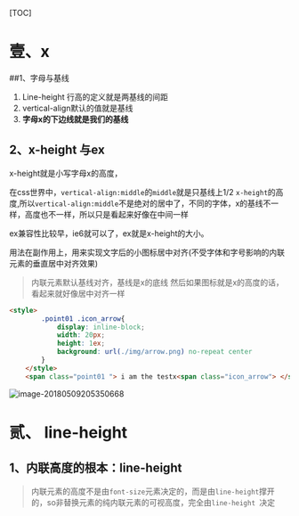 [TOC]

# 壹、x

##1、字母与基线

1. Line-height 行高的定义就是两基线的间距
2. vertical-align默认的值就是基线
3. **字母x的下边线就是我们的基线**

## 2、x-height 与ex

x-height就是小写字母x的高度，

在css世界中，`vertical-align:middle`的`middle`就是只基线上1/2 `x-height`的高度,所以`vertical-align:middle`不是绝对的居中了，不同的字体，x的基线不一样，高度也不一样，所以只是看起来好像在中间一样

ex兼容性比较早，ie6就可以了，ex就是x-height的大小。

用法在副作用上，用来实现文字后的小图标居中对齐(不受字体和字号影响的内联元素的垂直居中对齐效果)

> 内联元素默认基线对齐，基线是x的底线 然后如果图标就是x的高度的话，看起来就好像居中对齐一样



```html
<style>
        .point01 .icon_arrow{
            display: inline-block;
            width: 20px;
            height: 1ex;
            background: url(./img/arrow.png) no-repeat center
        }
    </style>
    <span class="point01 "> i am the testx<span class="icon_arrow"> </span></span>
```



![image-20180509205350668](/var/folders/mw/5vvml0vn1bs6ycsmrm4tm2dm0000gn/T/abnerworks.Typora/image-20180509205350668.png)

# 贰、 line-height

## 1、内联高度的根本：line-height

> 内联元素的高度不是由`font-size`元素决定的，而是由`line-height`撑开的，so非替换元素的纯内联元素的可视高度，完全由`line-height `决定




